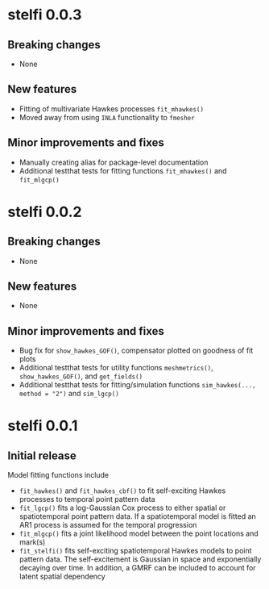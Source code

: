# stelfi 0.0.3

## Breaking changes

 + None

## New features

 + Fitting of multivariate Hawkes processes `fit_mhawkes()`
 + Moved away from using `INLA` functionality to `fmesher`

## Minor improvements and fixes

 + Manually creating alias for package-level documentation
 + Additional testthat tests for fitting functions `fit_mhawkes()` and  `fit_mlgcp()`

# stelfi 0.0.2

## Breaking changes

 + None

## New features

 + None

## Minor improvements and fixes

 + Bug fix for `show_hawkes_GOF()`, compensator plotted on goodness of fit plots
 + Additional testthat tests for utility functions `meshmetrics()`, `show_hawkes_GOF()`, and `get_fields()`
 + Additional testthat tests for fitting/simulation functions `sim_hawkes(..., method = "2")` and `sim_lgcp()`


# stelfi 0.0.1

## Initial release

Model fitting functions include

 + `fit_hawkes()` and `fit_hawkes_cbf()` to fit self-exciting Hawkes processes to temporal point pattern data
 + `fit_lgcp()` fits a log-Gaussian Cox process to either spatial or spatiotemporal point pattern data. If a spatiotemporal model is fitted an AR1 process is assumed for the temporal progression
 + `fit_mlgcp()` fits a joint likelihood model between the point locations and mark(s)
 + `fit_stelfi()` fits self-exciting spatiotemporal Hawkes models to point pattern data. The self-excitement is Gaussian in space and exponentially decaying over time. In addition, a GMRF can be included to account for latent spatial dependency
